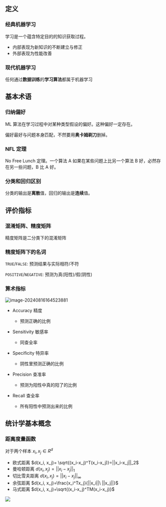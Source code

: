 ## 定义

### 经典机器学习

学习是一个蕴含特定目的的知识获取过程。
- 内部表现为新知识的不断建立与修正
- 外部表现为性能改善

### 现代机器学习

任何通过**数据训练**的**学习算法**都属于机器学习

## 基本术语

### 归纳偏好

ML 算法在学习过程中对某种类型假设的偏好。这种偏好一定存在。

偏好最好与问题本身匹配，不然要用**奥卡姆剃刀**删掉。

### NFL 定理

No Free Lunch 定理。一个算法 A 如果在某些问题上比另一个算法 B 好，必然存在另一些问题，B 比 A 好。

### 分类和回归区别

分类的输出是**离散**值，回归的输出是**连续**值。

## 评价指标

### 混淆矩阵、精度矩阵

精度矩阵是二分类下的混淆矩阵

### 精度矩阵下的名词

`TRUE`/`FALSE`: 预测结果与实际相符/不符

`POSITIVE`/`NEGATIVE`: 预测为真(阳性)/假(阴性)

### 算术指标

![image-20240816164523881](https://runzblog.oss-cn-hangzhou.aliyuncs.com/postimg/202409271712083.png)

- Accuracy 精度 
    - 预测正确的比例

- Sensitivity 敏感率 
    - 同查全率

- Specificity 特异率
    - 阴性里预测正确的比例
- Precision 查准率
    - 预测为阳性中真的阳了的比例
- Recall 查全率
    - 所有阳性中预测出来的比例

## 统计学基本概念

### 距离度量函数

对于两个样本 $x_i,x_j\in R^d$

- 欧式距离                $d(x_i, x_j)= \sqrt{(x_i-x_j)^T(x_i-x_j)}=||x_i-x_j||_2$
- 曼哈顿距离            $d(x_i, x_j)=||x_i-x_j||_1$
- 切比雪夫距离        $d(x_i, x_j)=||x_i-x_j||_\infty$
- 余弦距离               $d(x_i, x_j)=\frac{x_i^Tx_j}{||x_i||\ ||x_j||}$
- 马式距离               $d(x_i, x_j)=\sqrt{(x_i-x_j)^TM(x_i-x_j)}$

![](https://runzblog.oss-cn-hangzhou.aliyuncs.com/postimg/202410252021162.png)

